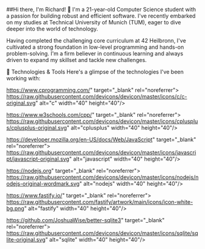 ##Hi there, I'm Richard! 👋
I'm a 21-year-old Computer Science student with a passion for building robust and efficient software. I've recently embarked on my studies at Technical University of Munich (TUM), eager to dive deeper into the world of technology.

Having completed the challenging core curriculum at 42 Heilbronn, I've cultivated a strong foundation in low-level programming and hands-on problem-solving. I'm a firm believer in continuous learning and always driven to expand my skillset and tackle new challenges.

🚀 Technologies & Tools
Here's a glimpse of the technologies I've been working with:


https://www.cprogramming.com/" target="_blank" rel="noreferrer">
https://raw.githubusercontent.com/devicons/devicon/master/icons/c/c-original.svg" alt="c" width="40" height="40"/>

https://www.w3schools.com/cpp/" target="_blank" rel="noreferrer">
https://raw.githubusercontent.com/devicons/devicon/master/icons/cplusplus/cplusplus-original.svg" alt="cplusplus" width="40" height="40"/>

https://developer.mozilla.org/en-US/docs/Web/JavaScript" target="_blank" rel="noreferrer">
https://raw.githubusercontent.com/devicons/devicon/master/icons/javascript/javascript-original.svg" alt="javascript" width="40" height="40"/>

https://nodejs.org" target="_blank" rel="noreferrer">
https://raw.githubusercontent.com/devicons/devicon/master/icons/nodejs/nodejs-original-wordmark.svg" alt="nodejs" width="40" height="40"/>

https://www.fastify.io/" target="_blank" rel="noreferrer">
https://raw.githubusercontent.com/fastify/artwork/main/icons/icon-white-bg.png" alt="fastify" width="40" height="40"/>

https://github.com/JoshuaWise/better-sqlite3" target="_blank" rel="noreferrer">
https://raw.githubusercontent.com/devicons/devicon/master/icons/sqlite/sqlite-original.svg" alt="sqlite" width="40" height="40"/>
